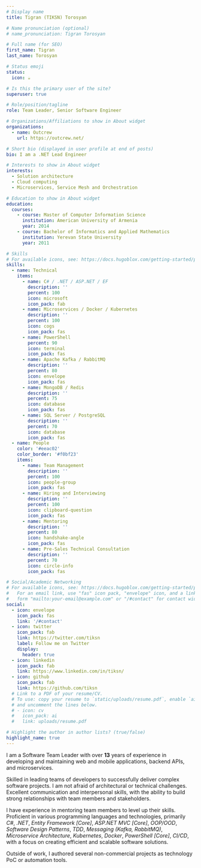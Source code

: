 ```yaml
---
# Display name
title: Tigran (TIKSN) Torosyan

# Name pronunciation (optional)
# name_pronunciation: Tigran Torosyan

# Full name (for SEO)
first_name: Tigran
last_name: Torosyan

# Status emoji
status:
  icon: ☕️

# Is this the primary user of the site?
superuser: true

# Role/position/tagline
role: Team Leader, Senior Software Engineer

# Organizations/Affiliations to show in About widget
organizations:
  - name: Outcrew
    url: https://outcrew.net/

# Short bio (displayed in user profile at end of posts)
bio: I am a .NET Lead Engineer

# Interests to show in About widget
interests:
  - Solution architecture
  - Cloud computing
  - Microservices, Service Mesh and Orchestration

# Education to show in About widget
education:
  courses:
    - course: Master of Computer Information Science
      institution: American University of Armenia
      year: 2014
    - course: Bachelor of Informatics and Applied Mathematics
      institution: Yerevan State University
      year: 2011

# Skills
# For available icons, see: https://docs.hugoblox.com/getting-started/page-builder/#icons
skills:
  - name: Technical
    items:
      - name: C# / .NET / ASP.NET / EF
        description: ''
        percent: 100
        icon: microsoft
        icon_pack: fab
      - name: Microservices / Docker / Kubernetes
        description: ''
        percent: 100
        icon: cogs
        icon_pack: fas
      - name: PowerShell
        percent: 90
        icon: terminal
        icon_pack: fas
      - name: Apache Kafka / RabbitMQ
        description: ''
        percent: 80
        icon: envelope
        icon_pack: fas
      - name: MongoDB / Redis
        description: ''
        percent: 75
        icon: database
        icon_pack: fas
      - name: SQL Server / PostgreSQL
        description: ''
        percent: 70
        icon: database
        icon_pack: fas
  - name: People
    color: '#eeac02'
    color_border: '#f0bf23'
    items:
      - name: Team Management
        description: ''
        percent: 100
        icon: people-group
        icon_pack: fas
      - name: Hiring and Interviewing
        description: ''
        percent: 100
        icon: clipboard-question
        icon_pack: fas
      - name: Mentoring
        description: ''
        percent: 80
        icon: handshake-angle
        icon_pack: fas
      - name: Pre-Sales Technical Consultation
        description: ''
        percent: 70
        icon: circle-info
        icon_pack: fas

# Social/Academic Networking
# For available icons, see: https://docs.hugoblox.com/getting-started/page-builder/#icons
#   For an email link, use "fas" icon pack, "envelope" icon, and a link in the
#   form "mailto:your-email@example.com" or "/#contact" for contact widget.
social:
  - icon: envelope
    icon_pack: fas
    link: '/#contact'
  - icon: twitter
    icon_pack: fab
    link: https://twitter.com/tiksn
    label: Follow me on Twitter
    display:
      header: true
  - icon: linkedin
    icon_pack: fab
    link: https://www.linkedin.com/in/tiksn/
  - icon: github
    icon_pack: fab
    link: https://github.com/tiksn
  # Link to a PDF of your resume/CV.
  # To use: copy your resume to `static/uploads/resume.pdf`, enable `ai` icons in `params.yaml`,
  # and uncomment the lines below.
  # - icon: cv
  #   icon_pack: ai
  #   link: uploads/resume.pdf

# Highlight the author in author lists? (true/false)
highlight_name: true
---
```


I am a Software Team Leader with over **13** years of experience in developing and maintaining web and mobile applications, backend APIs, and microservices.

Skilled in leading teams of developers to successfully deliver complex software projects. I am not afraid of architectural or technical challenges. Excellent communication and interpersonal skills, with the ability to build strong relationships with team members and stakeholders.

I have experience in mentoring team members to level up their skills. Proficient in various programming languages and technologies, primarily *C#*, *.NET*, *Entity Framework \[Core\]*, *ASP.NET MVC \[Core\]*, *OOP/OOD*, *Software Design Patterns*, *TDD*, *Messaging (Kafka, RabbitMQ)*, *Microservice Architecture*, *Kubernetes*, *Docker*, *PowerShell \[Core\]*, *CI/CD*, with a focus on creating efficient and scalable software solutions.

Outside of work, I authored several non-commercial projects as technology PoC or automation tools.
